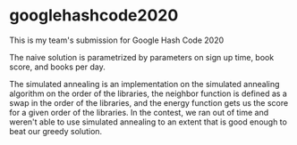 # googlehashcode2020
This is my team's submission for Google Hash Code 2020

The naive solution is parametrized by parameters on sign up time, book score, and books per day.

The simulated annealing is an implementation on the simulated annealing algorithm on the order of the libraries, the neighbor function is defined as a swap in the order of the libraries, and the energy function gets us the score for a given order of the libraries. In the contest, we ran out of time and weren't able to use simulated annealing to an extent that is good enough to beat our greedy solution.
